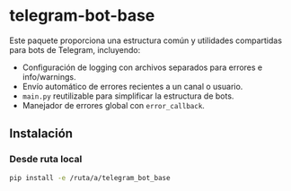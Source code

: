 # telegram-bot-base

Este paquete proporciona una estructura común y utilidades compartidas para bots de Telegram, incluyendo:

- Configuración de logging con archivos separados para errores e info/warnings.
- Envío automático de errores recientes a un canal o usuario.
- `main.py` reutilizable para simplificar la estructura de bots.
- Manejador de errores global con `error_callback`.

## Instalación

### Desde ruta local

```bash
pip install -e /ruta/a/telegram_bot_base
